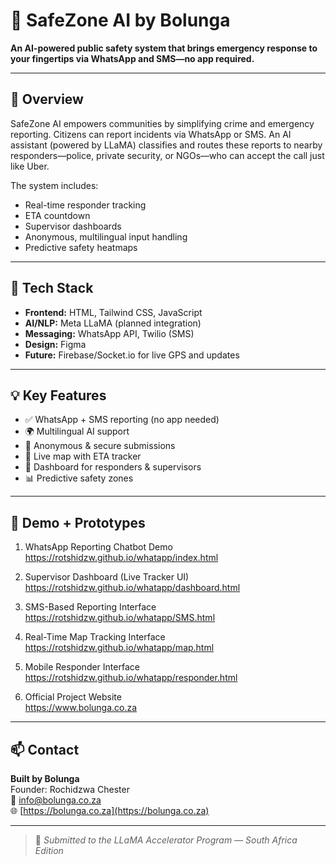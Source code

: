 # 🚨 SafeZone AI by Bolunga

**An AI-powered public safety system that brings emergency response to your fingertips via WhatsApp and SMS—no app required.**

---

## 📌 Overview

SafeZone AI empowers communities by simplifying crime and emergency reporting. Citizens can report incidents via WhatsApp or SMS. An AI assistant (powered by LLaMA) classifies and routes these reports to nearby responders—police, private security, or NGOs—who can accept the call just like Uber. 

The system includes:
- Real-time responder tracking
- ETA countdown
- Supervisor dashboards
- Anonymous, multilingual input handling
- Predictive safety heatmaps

---

## 🔧 Tech Stack

- **Frontend:** HTML, Tailwind CSS, JavaScript
- **AI/NLP:** Meta LLaMA (planned integration)
- **Messaging:** WhatsApp API, Twilio (SMS)
- **Design:** Figma
- **Future:** Firebase/Socket.io for live GPS and updates

---

## 💡 Key Features

- ✅ WhatsApp + SMS reporting (no app needed)
- 🌍 Multilingual AI support
- 🔐 Anonymous & secure submissions
- 📍 Live map with ETA tracker
- 🧭 Dashboard for responders & supervisors
- 📊 Predictive safety zones

---

## 🎥 Demo + Prototypes


 
1. WhatsApp Reporting Chatbot Demo  
   https://rotshidzw.github.io/whatapp/index.html

2. Supervisor Dashboard (Live Tracker UI)  
   https://rotshidzw.github.io/whatapp/dashboard.html

3. SMS-Based Reporting Interface  
   https://rotshidzw.github.io/whatapp/SMS.html

4. Real-Time Map Tracking Interface  
   https://rotshidzw.github.io/whatapp/map.html

5. Mobile Responder Interface  
   https://rotshidzw.github.io/whatapp/responder.html

6. Official Project Website  
   https://www.bolunga.co.za

---

## 📫 Contact

**Built by Bolunga**  
Founder: Rochidzwa Chester  
📧 [info@bolunga.co.za](mailto:info@bolunga.co.za)  
🌐 [https://bolunga.co.za](https://bolunga.co.za)

---

> 🔐 *Submitted to the LLaMA Accelerator Program — South Africa Edition*
